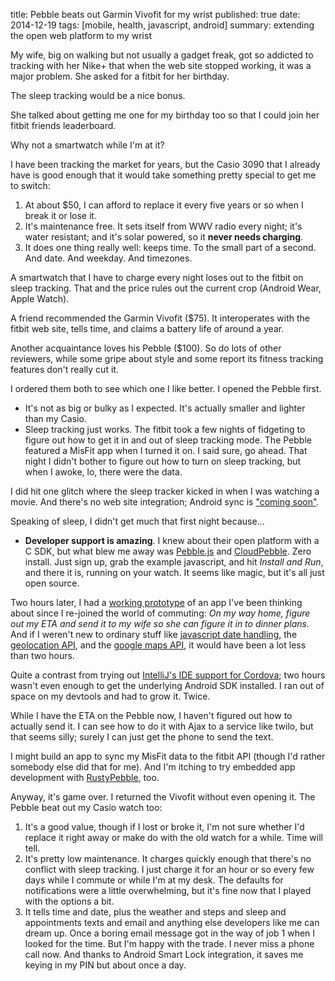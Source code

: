 title: Pebble beats out Garmin Vivofit for my wrist
published: true
date: 2014-12-19
tags: [mobile, health, javascript, android]
summary: extending the open web platform to my wrist

My wife, big on walking but not usually a gadget freak, got so
addicted to tracking with her Nike+ that when the web site stopped
working, it was a major problem. She asked for a fitbit for her
birthday.

The sleep tracking would be a nice bonus.

She talked about getting me one for my birthday too so that I could
join her fitbit friends leaderboard.

Why not a smartwatch while I'm at it?

I have been tracking the market for years, but the Casio 3090 that I
already have is good enough that it would take something pretty
special to get me to switch:

  1. At about $50, I can afford to replace it every five years or so when I
     break it or lose it.
  2. It's maintenance free. It sets itself from WWV radio every night;
     it's water resistant; and it's solar powered, so it **never needs
     charging**.
  3. It does one thing really well: keeps time. To the small
     part of a second. And date. And weekday. And timezones.

A smartwatch that I have to charge every night loses out to the fitbit
on sleep tracking. That and the price rules out the current crop
(Android Wear, Apple Watch).

A friend recommended the Garmin Vivofit ($75). It interoperates with
the fitbit web site, tells time, and claims a battery life of around a
year.

Another acquaintance loves his Pebble ($100). So do lots of other
reviewers, while some gripe about style and some report its fitness
tracking features don't really cut it.

I ordered them both to see which one I like better. I opened the
Pebble first.

  * It's not as big or bulky as I expected. It's actually smaller and
    lighter than my Casio.
  * Sleep tracking just works. The fitbit took a few nights of
    fidgeting to figure out how to get it in and out of sleep tracking
    mode. The Pebble featured a MisFit app when I turned it on. I said
    sure, go ahead. That night I didn't bother to figure out how to
    turn on sleep tracking, but when I awoke, lo, there were the data.

I did hit one glitch where the sleep tracker kicked in when I was
watching a movie. And there's no web site integration; Android sync is
["coming soon"][6].

[6]: https://apps.getpebble.com/applications/53a898a2cfee2a02c900006c

Speaking of sleep, I didn't get much that first night because...

  * **Developer support is amazing**. I knew about their open platform
    with a C SDK, but what blew me away was [Pebble.js][1] and
    [CloudPebble][2]. Zero install. Just sign up, grab the example
    javascript, and hit *Install and Run*, and there it is, running on
    your watch. It seems like magic, but it's all just open source.

Two hours later, I had a [working prototype][3] of an app I've been
thinking about since I re-joined the world of commuting: *On my way
home, figure out my ETA and send it to my wife so she can figure it in
to dinner plans.* And if I weren't new to ordinary stuff like
[javascript date handling][js], the [geolocation API][geo], and the
[google maps API][maps], it would have been a lot less than two hours.

[js]: http://stackoverflow.com/a/1197947/846824
[geo]: https://developer.mozilla.org/en-US/docs/Web/API/Geolocation/Using_geolocation
[maps]: https://developers.google.com/maps/documentation/directions/

Quite a contrast from trying out
[IntelliJ's IDE support for Cordova][4]; two hours wasn't even enough
to get the underlying Android SDK installed. I ran out of space on my
devtools and had to grow it. Twice.

While I have the ETA on the Pebble now, I haven't figured out how to
actually send it. I can see how to do it with Ajax to a service like
twilo, but that seems silly; surely I can just get the phone to send
the text.

I might build an app to sync my MisFit data to the fitbit API (though
I'd rather somebody else did that for me). And I'm itching to try
embedded app development with [RustyPebble][], too.

[1]: http://developer.getpebble.com/guides/js-apps/pebble-js/
[2]: https://cloudpebble.net/
[3]: https://github.com/dckc/watch1
[4]: http://blog.jetbrains.com/idea/2014/09/developer-tools-for-phonegap-cordova-and-ionic-in-intellij-idea-14/
[RustyPebble]: https://github.com/franc0is/RustyPebble

Anyway, it's game over. I returned the Vivofit without even opening
it. The Pebble beat out my Casio watch too:

  1. It's a good value, though if I lost or broke it, I'm not sure
     whether I'd replace it right away or make do with the old watch
     for a while. Time will tell.
  2. It's pretty low maintenance. It charges quickly enough that
     there's no conflict with sleep tracking. I just charge it for an
     hour or so every few days while I commute or while I'm at my
     desk. The defaults for notifications were a little overwhelming,
     but it's fine now that I played with the options a bit.
  3. It tells time and date, plus the weather and steps and sleep and
     appointments texts and email and anything else developers like me
     can dream up. Once a boring email message got in the way of job 1
     when I looked for the time. But I'm happy with the trade. I never
     miss a phone call now. And thanks to Android Smart Lock
     integration, it saves me keying in my PIN but about once a day.
 
